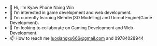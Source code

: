 - 👋 Hi, I’m Kyaw Phone Naing Win
- 👀 I’m interested in game development and web development.
- 🌱 I’m currently learning Blender(3D Modeling) and Unreal Engine(Game Development).
- 💞️ I’m looking to collaborate on Gaming Development and Web Development.
- 📫 How to reach me luoxiangxu666@gmail.com and 09784028944

<!---
luoxiangxu/luoxiangxu is a ✨ special ✨ repository because its `README.md` (this file) appears on your GitHub profile.
You can click the Preview link to take a look at your changes.
--->
